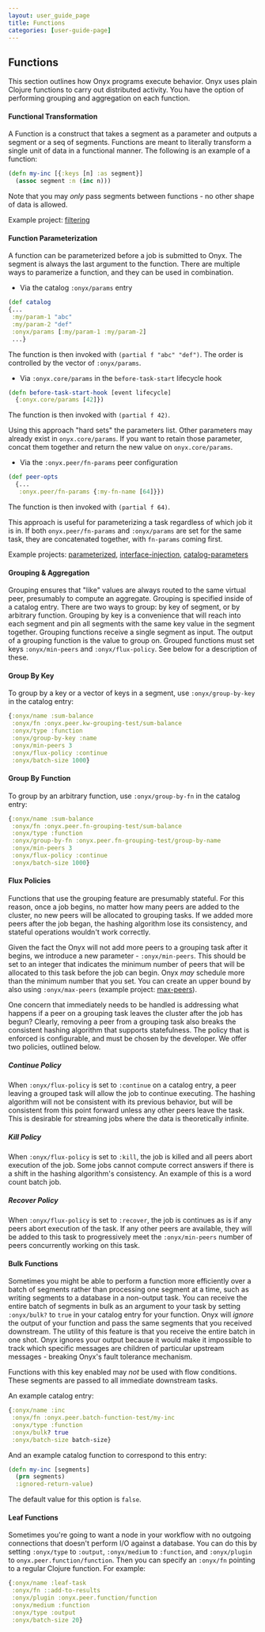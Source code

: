 ```yaml
---
layout: user_guide_page
title: Functions
categories: [user-guide-page]
---
```


## Functions

This section outlines how Onyx programs execute behavior. Onyx uses plain Clojure functions to carry out distributed activity. You have the option of performing grouping and aggregation on each function.

#### Functional Transformation

A Function is a construct that takes a segment as a parameter and outputs a segment or a seq of segments. Functions are meant to literally transform a single unit of data in a functional manner. The following is an example of a function:

```clojure
(defn my-inc [{:keys [n] :as segment}]
  (assoc segment :n (inc n)))
```

Note that you may *only* pass segments between functions - no other shape of data is allowed.

Example project: [filtering](https://github.com/onyx-platform/onyx-examples/tree/0.8.x/filtering)


#### Function Parameterization

A function can be parameterized before a job is submitted to Onyx. The segment is always the last argument to the function. There are multiple ways to paramerize a function, and they can be used in combination.

- Via the catalog `:onyx/params` entry

```clojure
(def catalog
{...
 :my/param-1 "abc"
 :my/param-2 "def"
 :onyx/params [:my/param-1 :my/param-2]
 ...}
```

The function is then invoked with `(partial f "abc" "def")`. The order is controlled by the vector of `:onyx/params`.

- Via `:onyx.core/params` in the `before-task-start` lifecycle hook

```clojure
(defn before-task-start-hook [event lifecycle]
  {:onyx.core/params [42]})
```

The function is then invoked with `(partial f 42)`.

Using this approach "hard sets" the parameters list. Other parameters may already exist in `onyx.core/params`. If you want to retain those parameter, concat them together and return the new value on `onyx.core/params`.

- Via the `:onyx.peer/fn-params` peer configuration

```clojure
(def peer-opts
  {...
   :onyx.peer/fn-params {:my-fn-name [64]}})
```

The function is then invoked with `(partial f 64)`.

This approach is useful for parameterizing a task regardless of which job it is in. If both `onyx.peer/fn-params` and `:onyx/params` are set for the same task, they are concatenated together, with `fn-params` coming first.


Example projects: [parameterized](https://github.com/onyx-platform/onyx-examples/tree/0.8.x/parameterized), [interface-injection](https://github.com/onyx-platform/onyx-examples/tree/0.8.x/interface-injection), [catalog-parameters](https://github.com/onyx-platform/onyx-examples/tree/0.8.x/catalog-parameters)

#### Grouping & Aggregation

Grouping ensures that "like" values are always routed to the same virtual peer, presumably to compute an aggregate. Grouping is specified inside of a catalog entry. There are two ways to group: by key of segment, or by arbitrary function. Grouping by key is a convenience that will reach into each segment and pin all segments with the same key value in the segment together. Grouping functions receive a single segment as input. The output of a grouping function is the value to group on. Grouped functions must set keys `:onyx/min-peers` and `:onyx/flux-policy`. See below for a description of these.

#### Group By Key

To group by a key or a vector of keys in a segment, use `:onyx/group-by-key` in the catalog entry:

```clojure
{:onyx/name :sum-balance
 :onyx/fn :onyx.peer.kw-grouping-test/sum-balance
 :onyx/type :function
 :onyx/group-by-key :name
 :onyx/min-peers 3
 :onyx/flux-policy :continue
 :onyx/batch-size 1000}
```

#### Group By Function

To group by an arbitrary function, use `:onyx/group-by-fn` in the catalog entry:

```clojure
{:onyx/name :sum-balance
 :onyx/fn :onyx.peer.fn-grouping-test/sum-balance
 :onyx/type :function
 :onyx/group-by-fn :onyx.peer.fn-grouping-test/group-by-name
 :onyx/min-peers 3
 :onyx/flux-policy :continue
 :onyx/batch-size 1000}
```

#### Flux Policies

Functions that use the grouping feature are presumably stateful. For this reason, once a job begins, no matter how many peers are added to the cluster, no new peers will be allocated to grouping tasks. If we added more peers after the job began, the hashing algorithm lose its consistency, and stateful operations wouldn't work correctly.

Given the fact the Onyx will not add more peers to a grouping task after it begins, we introduce a new parameter - `:onyx/min-peers`. This should be set to an integer that indicates the minimum number of peers that will be allocated to this task before the job can begin. Onyx *may* schedule more than the minimum number that you set. You can create an upper bound by also using `:onyx/max-peers` (example project: [max-peers](https://github.com/onyx-platform/onyx-examples/tree/0.8.x/max-peers)).

One concern that immediately needs to be handled is addressing what happens if a peer on a grouping task leaves the cluster after the job has begun? Clearly, removing a peer from a grouping task also breaks the consistent hashing algorithm that supports statefulness. The policy that is enforced is configurable, and must be chosen by the developer. We offer two policies, outlined below.

##### Continue Policy

When `:onyx/flux-policy` is set to `:continue` on a catalog entry, a peer leaving a grouped task will allow the job to continue executing. The hashing algorithm will not be consistent with its previous behavior, but will be consistent from this point forward unless any other peers leave the task. This is desirable for streaming jobs where the data is theoretically infinite.

##### Kill Policy

When `:onyx/flux-policy` is set to `:kill`, the job is killed and all peers abort execution of the job. Some jobs cannot compute correct answers if there is a shift in the hashing algorithm's consistency. An example of this is a word count batch job.

##### Recover Policy

When `:onyx/flux-policy` is set to `:recover`, the job is continues as is if any peers abort execution of the task. If any other peers are available, they will be added to this task to progressively meet the `:onyx/min-peers` number of peers concurrently working on this task.

#### Bulk Functions

Sometimes you might be able to perform a function more efficiently over a batch of segments rather than processing one segment at a time, such as writing segments to a database in a non-output task. You can receive the entire batch of segments in bulk as an argument to your task by setting `:onyx/bulk?` to `true` in your catalog entry for your function. Onyx will *ignore* the output of your function and pass the same segments that you received downstream. The utility of this feature is that you receive the entire batch in one shot. Onyx ignores your output because it would make it impossible to track which specific messages are children of particular upstream messages - breaking Onyx's fault tolerance mechanism.

Functions with this key enabled may *not* be used with flow conditions. These segments are passed to all immediate downstream tasks.

An example catalog entry:

```clojure
{:onyx/name :inc
 :onyx/fn :onyx.peer.batch-function-test/my-inc
 :onyx/type :function
 :onyx/bulk? true
 :onyx/batch-size batch-size}
```

And an example catalog function to correspond to this entry:

```clojure
(defn my-inc [segments]
  (prn segments)
  :ignored-return-value)
```

The default value for this option is `false`.

#### Leaf Functions

Sometimes you're going to want a node in your workflow with no outgoing connections that doesn't perform I/O against a database. You can do this by setting `:onyx/type` to `:output`, `:onyx/medium` to `:function`, and `:onyx/plugin` to `onyx.peer.function/function`. Then you can specify an `:onyx/fn` pointing to a regular Clojure function. For example:

```clojure
{:onyx/name :leaf-task
 :onyx/fn ::add-to-results
 :onyx/plugin :onyx.peer.function/function
 :onyx/medium :function
 :onyx/type :output
 :onyx/batch-size 20}
```
